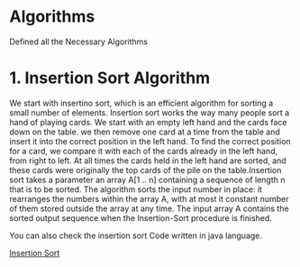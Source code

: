 # Algorithms
Defined all the Necessary Algorithms 

# 1. Insertion Sort Algorithm
   We start with insertino sort, which is an efficient algorithm for sorting a small number of elements. Insertion sort works the way many people sort a hand of playing cards. We start with an empty left hand and the cards face down on the table. we then remove one card at a time from the table and insert it into the correct position in the left hand. To find the correct position for a card, we compare  it with each of the cards already  in the left hand, from right to left. At all times the cards held in the left hand are sorted, and these cards were originally the top cards of the pile on the table.Insertion sort  takes a parameter an array A[1 .. n] containing a sequence of length n that is to be sorted. The algorithm sorts the input number in place: it rearranges the numbers within the array A, with at most it constant number of them stored outside the array at any time. The input array A contains the sorted output sequence when the Insertion-Sort procedure is finished.
   
    
You can also check the insertion sort Code written in java language.

[Insertion Sort](InsertionSort.java)
